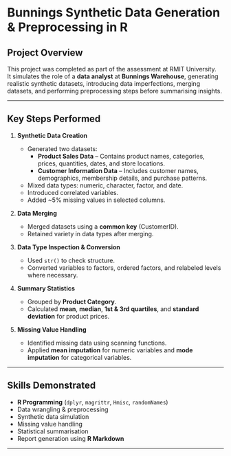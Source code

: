 # Bunnings Synthetic Data Generation & Preprocessing in R

## Project Overview
This project was completed as part of the assessment at RMIT University.  
It simulates the role of a **data analyst** at **Bunnings Warehouse**, generating realistic synthetic datasets, introducing data imperfections, merging datasets, and performing preprocessing steps before summarising insights.

---

## Key Steps Performed
1. **Synthetic Data Creation**
   - Generated two datasets:
     - **Product Sales Data** – Contains product names, categories, prices, quantities, dates, and store locations.
     - **Customer Information Data** – Includes customer names, demographics, membership details, and purchase patterns.
   - Mixed data types: numeric, character, factor, and date.
   - Introduced correlated variables.
   - Added ~5% missing values in selected columns.

2. **Data Merging**
   - Merged datasets using a **common key** (CustomerID).
   - Retained variety in data types after merging.

3. **Data Type Inspection & Conversion**
   - Used `str()` to check structure.
   - Converted variables to factors, ordered factors, and relabeled levels where necessary.

4. **Summary Statistics**
   - Grouped by **Product Category**.
   - Calculated **mean**, **median**, **1st & 3rd quartiles**, and **standard deviation** for product prices.

5. **Missing Value Handling**
   - Identified missing data using scanning functions.
   - Applied **mean imputation** for numeric variables and **mode imputation** for categorical variables.

---
## Skills Demonstrated
- **R Programming** (`dplyr`, `magrittr`, `Hmisc`, `randomNames`)
- Data wrangling & preprocessing
- Synthetic data simulation
- Missing value handling
- Statistical summarisation
- Report generation using **R Markdown**

---
